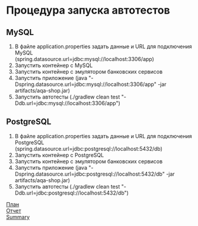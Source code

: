 # Процедура запуска автотестов

## MySQL

1. В файле application.properties задать данные и URL для подключения MySQL   
(spring.datasource.url=jdbc:mysql://localhost:3306/app)
2. Запустить контейнер с MySQL
3. Запустить контейнер с эмулятором банковских сервисов
4. Запустить приложение (java "-Dspring.datasource.url=jdbc:mysql://localhost:3306/app" -jar artifacts/aqa-shop.jar)
5. Запустить автотесты (./gradlew clean test "-Ddb.url=jdbc:mysql://localhost:3306/app")


## PostgreSQL

1. В файле application.properties задать данные и URL для подключения PostgreSQL   
   (spring.datasource.url=jdbc:postgresql://localhost:5432/db)
2. Запустить контейнер с PostgreSQL
3. Запустить контейнер с эмулятором банковских сервисов
4. Запустить приложение (java "-Dspring.datasource.url=jdbc:postgresql://localhost:5432/db" -jar artifacts/aqa-shop.jar)
5. Запустить автотесты (./gradlew clean test "-Ddb.url=jdbc:postgresql://localhost:5432/db")

[План](docs/Plan.md)  
[Отчет](docs/Report.md)  
[Summary](docs/Summary.md)  
